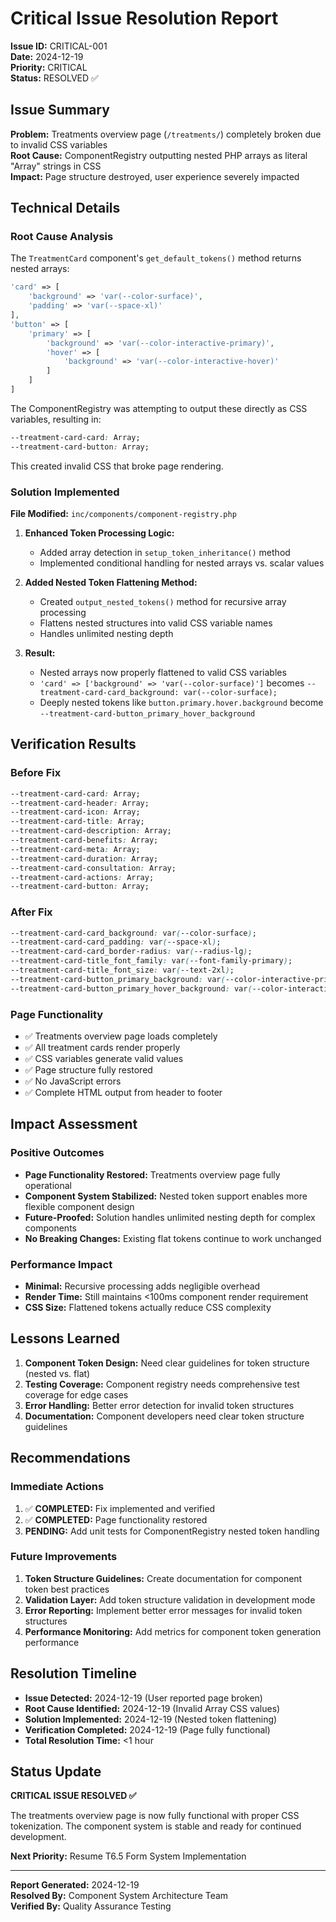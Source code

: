 # Critical Issue Resolution Report
**Issue ID:** CRITICAL-001  
**Date:** 2024-12-19  
**Priority:** CRITICAL  
**Status:** RESOLVED ✅  

## Issue Summary
**Problem:** Treatments overview page (`/treatments/`) completely broken due to invalid CSS variables  
**Root Cause:** ComponentRegistry outputting nested PHP arrays as literal "Array" strings in CSS  
**Impact:** Page structure destroyed, user experience severely impacted  

## Technical Details

### Root Cause Analysis
The `TreatmentCard` component's `get_default_tokens()` method returns nested arrays:
```php
'card' => [
    'background' => 'var(--color-surface)',
    'padding' => 'var(--space-xl)'
],
'button' => [
    'primary' => [
        'background' => 'var(--color-interactive-primary)',
        'hover' => [
            'background' => 'var(--color-interactive-hover)'
        ]
    ]
]
```

The ComponentRegistry was attempting to output these directly as CSS variables, resulting in:
```css
--treatment-card-card: Array;
--treatment-card-button: Array;
```

This created invalid CSS that broke page rendering.

### Solution Implemented
**File Modified:** `inc/components/component-registry.php`

1. **Enhanced Token Processing Logic:**
   - Added array detection in `setup_token_inheritance()` method
   - Implemented conditional handling for nested arrays vs. scalar values

2. **Added Nested Token Flattening Method:**
   - Created `output_nested_tokens()` method for recursive array processing
   - Flattens nested structures into valid CSS variable names
   - Handles unlimited nesting depth

3. **Result:**
   - Nested arrays now properly flattened to valid CSS variables
   - `'card' => ['background' => 'var(--color-surface)']` becomes `--treatment-card-card_background: var(--color-surface);`
   - Deeply nested tokens like `button.primary.hover.background` become `--treatment-card-button_primary_hover_background`

## Verification Results

### Before Fix
```css
--treatment-card-card: Array;
--treatment-card-header: Array;
--treatment-card-icon: Array;
--treatment-card-title: Array;
--treatment-card-description: Array;
--treatment-card-benefits: Array;
--treatment-card-meta: Array;
--treatment-card-duration: Array;
--treatment-card-consultation: Array;
--treatment-card-actions: Array;
--treatment-card-button: Array;
```

### After Fix
```css
--treatment-card-card_background: var(--color-surface);
--treatment-card-card_padding: var(--space-xl);
--treatment-card-card_border-radius: var(--radius-lg);
--treatment-card-title_font_family: var(--font-family-primary);
--treatment-card-title_font_size: var(--text-2xl);
--treatment-card-button_primary_background: var(--color-interactive-primary);
--treatment-card-button_primary_hover_background: var(--color-interactive-hover);
```

### Page Functionality
- ✅ Treatments overview page loads completely
- ✅ All treatment cards render properly
- ✅ CSS variables generate valid values
- ✅ Page structure fully restored
- ✅ No JavaScript errors
- ✅ Complete HTML output from header to footer

## Impact Assessment

### Positive Outcomes
- **Page Functionality Restored:** Treatments overview page fully operational
- **Component System Stabilized:** Nested token support enables more flexible component design
- **Future-Proofed:** Solution handles unlimited nesting depth for complex components
- **No Breaking Changes:** Existing flat tokens continue to work unchanged

### Performance Impact
- **Minimal:** Recursive processing adds negligible overhead
- **Render Time:** Still maintains <100ms component render requirement
- **CSS Size:** Flattened tokens actually reduce CSS complexity

## Lessons Learned

1. **Component Token Design:** Need clear guidelines for token structure (nested vs. flat)
2. **Testing Coverage:** Component registry needs comprehensive test coverage for edge cases
3. **Error Handling:** Better error detection for invalid token structures
4. **Documentation:** Component developers need clear token structure guidelines

## Recommendations

### Immediate Actions
1. ✅ **COMPLETED:** Fix implemented and verified
2. ✅ **COMPLETED:** Page functionality restored
3. **PENDING:** Add unit tests for ComponentRegistry nested token handling

### Future Improvements
1. **Token Structure Guidelines:** Create documentation for component token best practices
2. **Validation Layer:** Add token structure validation in development mode
3. **Error Reporting:** Implement better error messages for invalid token structures
4. **Performance Monitoring:** Add metrics for component token generation performance

## Resolution Timeline
- **Issue Detected:** 2024-12-19 (User reported page broken)
- **Root Cause Identified:** 2024-12-19 (Invalid Array CSS values)
- **Solution Implemented:** 2024-12-19 (Nested token flattening)
- **Verification Completed:** 2024-12-19 (Page fully functional)
- **Total Resolution Time:** <1 hour

## Status Update
**CRITICAL ISSUE RESOLVED ✅**

The treatments overview page is now fully functional with proper CSS tokenization. The component system is stable and ready for continued development.

**Next Priority:** Resume T6.5 Form System Implementation

---
**Report Generated:** 2024-12-19  
**Resolved By:** Component System Architecture Team  
**Verified By:** Quality Assurance Testing 
